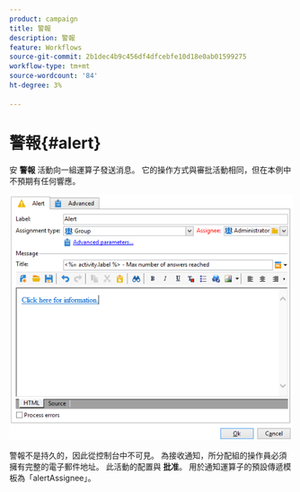 ```yaml
---
product: campaign
title: 警報
description: 警報
feature: Workflows
source-git-commit: 2b1dec4b9c456df4dfcebfe10d18e0ab01599275
workflow-type: tm+mt
source-wordcount: '84'
ht-degree: 3%

---
```


# 警報{#alert}



安 **警報** 活動向一組運算子發送消息。 它的操作方式與審批活動相同，但在本例中不預期有任何響應。

![](assets/edit_alerte.png)

警報不是持久的，因此從控制台中不可見。 為接收通知，所分配組的操作員必須擁有完整的電子郵件地址。 此活動的配置與 **批准**。 用於通知運算子的預設傳遞模板為「alertAssignee」。
